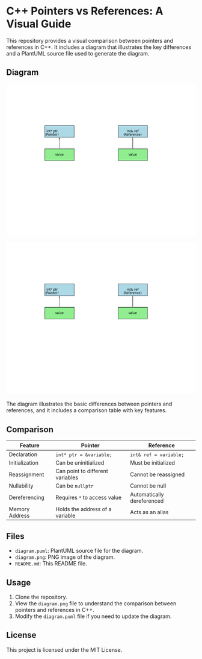 # C++ Pointers vs References: A Visual Guide

This repository provides a visual comparison between pointers and references in C++. It includes a diagram that illustrates the key differences and a PlantUML source file used to generate the diagram.

## Diagram

<img src="diagram.png" alt="Pointer vs Reference Diagram" width="800">

![Pointer vs Reference Diagram](diagram.png)

The diagram illustrates the basic differences between pointers and references, and it includes a comparison table with key features. 

## Comparison

| Feature         | Pointer                     | Reference                     |
|-----------------|-----------------------------|-------------------------------|
| Declaration     | `int* ptr = &variable;`     | `int& ref = variable;`        |
| Initialization  | Can be uninitialized        | Must be initialized           |
| Reassignment    | Can point to different variables | Cannot be reassigned        |
| Nullability     | Can be `nullptr`            | Cannot be null                |
| Dereferencing   | Requires `*` to access value | Automatically dereferenced    |
| Memory Address  | Holds the address of a variable | Acts as an alias            |

## Files

- `diagram.puml`: PlantUML source file for the diagram.
- `diagram.png`: PNG image of the diagram.
- `README.md`: This README file.

## Usage

1. Clone the repository.
2. View the `diagram.png` file to understand the comparison between pointers and references in C++.
3. Modify the `diagram.puml` file if you need to update the diagram.

## License

This project is licensed under the MIT License.
